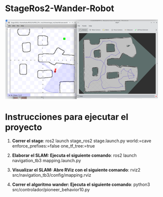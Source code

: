 # StageRos2-Wander-Robot
![Descripción de la imagen](stage1.png)
# Instrucciones para ejecutar el proyecto

1. **Correr el stage**:
   ros2 launch stage_ros2 stage.launch.py world:=cave enforce_prefixes:=false one_tf_tree:=true

2. **Elaborar el SLAM: Ejecuta el siguiente comando**:
  ros2 launch navigation_tb3 mapping.launch.py

3. **Visualizar el SLAM: Abre RViz con el siguiente comando**:
  rviz2 src/navigation_tb3/config/mapping.rviz

4. **Correr el algoritmo wander: Ejecuta el siguiente comando**:
  python3 src/controlador/pioneer_behavior10.py 
